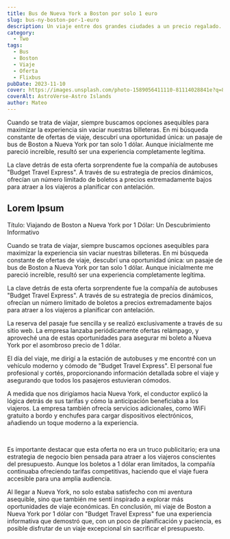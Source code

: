 ```yaml
---
title: Bus de Nueva York a Boston por solo 1 euro
slug: bus-ny-boston-por-1-euro
description: Un viaje entre dos grandes ciudades a un precio regalado.
category:
  - Two
tags:
  - Bus 
  - Boston
  - Viaje
  - Oferta
  - Flixbus
pubDate: 2023-11-10
cover: https://images.unsplash.com/photo-1589056411110-81114028841e?q=80&w=1974&auto=format&fit=crop&ixlib=rb-4.0.3&ixid=M3wxMjA3fDB8MHxwaG90by1wYWdlfHx8fGVufDB8fHx8fA%3D%3D
coverAlt: AstroVerse-Astro Islands
author: Mateo
---
```

Cuando se trata de viajar, siempre buscamos opciones asequibles para maximizar la experiencia sin vaciar nuestras billeteras. En mi búsqueda constante de ofertas de viaje, descubrí una oportunidad única: un pasaje de bus de Boston a Nueva York por tan solo 1 dólar. Aunque inicialmente me pareció increíble, resultó ser una experiencia completamente legítima.

La clave detrás de esta oferta sorprendente fue la compañía de autobuses "Budget Travel Express". A través de su estrategia de precios dinámicos, ofrecían un número limitado de boletos a precios extremadamente bajos para atraer a los viajeros a planificar con antelación.

## Lorem Ipsum


Título: Viajando de Boston a Nueva York por 1 Dólar: Un Descubrimiento Informativo

Cuando se trata de viajar, siempre buscamos opciones asequibles para maximizar la experiencia sin vaciar nuestras billeteras. En mi búsqueda constante de ofertas de viaje, descubrí una oportunidad única: un pasaje de bus de Boston a Nueva York por tan solo 1 dólar. Aunque inicialmente me pareció increíble, resultó ser una experiencia completamente legítima.

La clave detrás de esta oferta sorprendente fue la compañía de autobuses "Budget Travel Express". A través de su estrategia de precios dinámicos, ofrecían un número limitado de boletos a precios extremadamente bajos para atraer a los viajeros a planificar con antelación.

La reserva del pasaje fue sencilla y se realizó exclusivamente a través de su sitio web. La empresa lanzaba periódicamente ofertas relámpago, y aproveché una de estas oportunidades para asegurar mi boleto a Nueva York por el asombroso precio de 1 dólar.

El día del viaje, me dirigí a la estación de autobuses y me encontré con un vehículo moderno y cómodo de "Budget Travel Express". El personal fue profesional y cortés, proporcionando información detallada sobre el viaje y asegurando que todos los pasajeros estuvieran cómodos.

A medida que nos dirigíamos hacia Nueva York, el conductor explicó la lógica detrás de sus tarifas y cómo la anticipación beneficiaba a los viajeros. La empresa también ofrecía servicios adicionales, como WiFi gratuito a bordo y enchufes para cargar dispositivos electrónicos, añadiendo un toque moderno a la experiencia.

<br>

Es importante destacar que esta oferta no era un truco publicitario; era una estrategia de negocio bien pensada para atraer a los viajeros conscientes del presupuesto. Aunque los boletos a 1 dólar eran limitados, la compañía continuaba ofreciendo tarifas competitivas, haciendo que el viaje fuera accesible para una amplia audiencia.

Al llegar a Nueva York, no solo estaba satisfecho con mi aventura asequible, sino que también me sentí inspirado a explorar más oportunidades de viaje económicas. En conclusión, mi viaje de Boston a Nueva York por 1 dólar con "Budget Travel Express" fue una experiencia informativa que demostró que, con un poco de planificación y paciencia, es posible disfrutar de un viaje excepcional sin sacrificar el presupuesto.